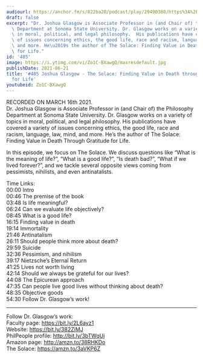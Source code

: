 ```yaml
---
audiourl: https://anchor.fm/s/822ba20/podcast/play/29490380/https%3A%2F%2Fd3ctxlq1ktw2nl.cloudfront.net%2Fstaging%2F2021-2-20%2F78513c3f-715c-79ce-5f0d-fd4b8407714b.m4a
draft: false
excerpt: "Dr. Joshua Glasgow is Associate Professor in (and Chair of) the Philosophy\
  \ Department at Sonoma State University. Dr. Glasgow works on a variety of topics\
  \ in moral, political, and legal philosophy.  His publications have covered a variety\
  \ of issues concerning ethics, the good life, race and racism, language, law, mind,\
  \ and more. He\u2019s the author of The Solace: Finding Value in Death Through Gratitude\
  \ for Life."
id: '485'
image: https://i.ytimg.com/vi/Zo1C-BXawgQ/maxresdefault.jpg
publishDate: 2021-06-21
title: '#485 Joshua Glasgow - The Solace: Finding Value in Death through Gratitude
  for Life'
youtubeid: Zo1C-BXawgQ
---
```

<div class="timelinks">

RECORDED ON MARCH 16th 2021.  
Dr. Joshua Glasgow is Associate Professor in (and Chair of) the Philosophy Department at Sonoma State University. Dr. Glasgow works on a variety of topics in moral, political, and legal philosophy.  His publications have covered a variety of issues concerning ethics, the good life, race and racism, language, law, mind, and more. He’s the author of The Solace: Finding Value in Death Through Gratitude for Life.

In this episode, we focus on The Solace. We discuss questions like “What is the meaning of life?”, “What is a good life?”, “Is death bad?”, “What if we lived forever?”, and we tackle several opposite views coming from pessimists, nihilists, and even antinatalists.

Time Links:  
<time>00:00</time> Intro  
<time>00:46</time> The premise of the book  
<time>03:48</time> Is life meaningful?  
<time>06:24</time> Can we evaluate life objectively?  
<time>08:45</time> What is a good life?  
<time>16:15</time> Finding value in death  
<time>19:14</time> Immortality  
<time>21:46</time> Antinatalism  
<time>26:11</time> Should people think more about death?  
<time>29:59</time> Suicide  
<time>32:36</time> Pessimism, and nihilism  
<time>39:17</time> Nietzsche’s Eternal Return  
<time>41:25</time> Lives not worth living  
<time>42:14</time> Should we always be grateful for our lives?  
<time>44:08</time> The Epicurean approach  
<time>47:35</time> Can people live good lives without thinking about death?  
<time>48:35</time> Objective goods  
<time>54:30</time> Follow Dr. Glasgow’s work!

---

Follow Dr. Glasgow’s work:  
Faculty page: https://bit.ly/2L6ayz1  
Website: https://bit.ly/382ZiMJ  
PhilPeople profile: http://bit.ly/3bTWqUj  
Amazon page: http://amzn.to/38RHKDo  
The Solace: https://amzn.to/3aVKP6Z
</div>

